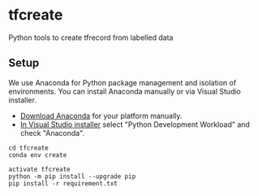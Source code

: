 # tfcreate
Python tools to create tfrecord from labelled data

## Setup

We use Anaconda for Python package management and isolation of environments. You can install Anaconda manually or via Visual Studio installer. 
- [Download Anaconda](https://www.anaconda.com/download/#windows) for your platform manually. 
- [In Visual Studio installer](https://docs.microsoft.com/en-us/visualstudio/python/vs-tutorial-01-00) select "Python Development Workload" and check "Anaconda". 

```
cd tfcreate
conda env create
```

```
activate tfcreate
python -m pip install --upgrade pip
pip install -r requirement.txt
```
